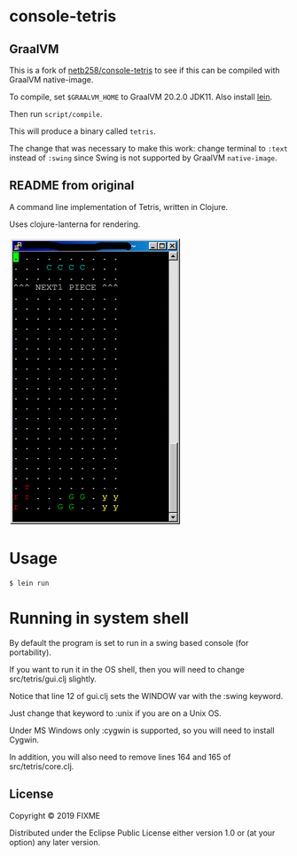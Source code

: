 # console-tetris

## GraalVM

This is a fork of [netb258/console-tetris](https://github.com/netb258/console-tetris) to see if this can be compiled with GraalVM native-image.

To compile, set `$GRAALVM_HOME` to GraalVM 20.2.0 JDK11.
Also install [lein](https://github.com/technomancy/leiningen).

Then run `script/compile`.

This will produce a binary called `tetris`.

The change that was necessary to make this work: change terminal to `:text`
instead of `:swing` since Swing is not supported by GraalVM `native-image`.

## README from original

A command line implementation of Tetris, written in Clojure.

Uses clojure-lanterna for rendering.

![Alt text](./screenshot_1.png?raw=true "Title")

# Usage


    $ lein run
    
# Running in system shell

By default the program is set to run in a swing based console (for portability).

If you want to run it in the OS shell, then you will need to change src/tetris/gui.clj slightly.

Notice that line 12 of gui.clj sets the WINDOW var with the :swing keyword.

Just change that keyword to :unix if you are on a Unix OS.

Under MS Windows only :cygwin is supported, so you will need to install Cygwin.

In addition, you will also need to remove lines 164 and 165 of src/tetris/core.clj.

## License

Copyright © 2019 FIXME

Distributed under the Eclipse Public License either version 1.0 or (at
your option) any later version.
